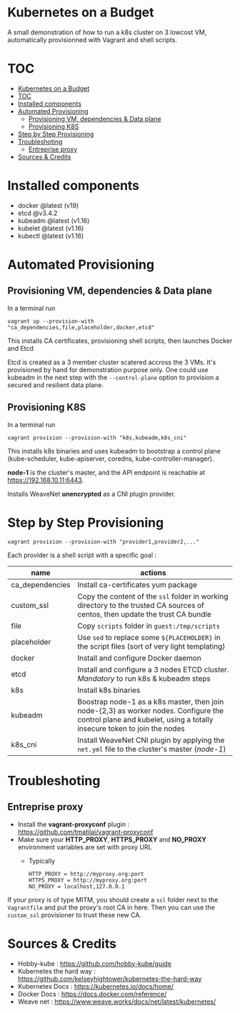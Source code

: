 # Kubernetes on a Budget
A small demonstration of how to run a k8s cluster on 3 lowcost VM, automatically provisionned with Vagrant and shell scripts.

# TOC
- [Kubernetes on a Budget](#kubernetes-on-a-budget)
- [TOC](#toc)
- [Installed components](#installed-components)
- [Automated Provisioning](#automated-provisioning)
  - [Provisioning VM, dependencies & Data plane](#provisioning-vm-dependencies--data-plane)
  - [Provisioning K8S](#provisioning-k8s)
- [Step by Step Provisioning](#step-by-step-provisioning)
- [Troubleshoting](#troubleshoting)
  - [Entreprise proxy](#entreprise-proxy)
- [Sources & Credits](#sources--credits)

# Installed components

* docker @latest (v19)
* etcd @v3.4.2
* kubeadm @latest (v1.16)
* kubelet @latest (v1.16)
* kubectl @latest (v1.16)

# Automated Provisioning
## Provisioning VM, dependencies & Data plane
In a terminal run

    vagrant up --provision-with "ca_dependencies,file,placeholder,docker,etcd"

This installs CA certificates, provisioning shell scripts, then launches Docker and Etcd

Etcd is created as a 3 member cluster scatered accross the 3 VMs. It's provisioned by hand for demonstration purpose only. One could use kubeadm in the next step with the `--control-plane` option to provision a secured and resilient data plane.

## Provisioning K8S
In a terminal run

    vagrant provision --provision-with "k8s,kubeadm,k8s_cni"

This installs k8s binaries and uses kubeadm to bootstrap a control plane (kube-scheduler, kube-apiserver, coredns, kube-controller-manager).

**node-1** is the cluster's master, and the API endpoint is reachable at https://192.168.10.11:6443.

Installs WeaveNet **unencrypted** as a CNI plugin provider.

# Step by Step Provisioning

    vagrant provision --provision-with "provider1,provider2,..."

Each provider is a shell script with a specific goal :

| name            | actions                                                                                                                                                          |
|-----------------|------------------------------------------------------------------------------------------------------------------------------------------------------------------|
| ca_dependencies | Install ca-certificates yum package                                                                                                                              |
| custom_ssl      | Copy the content of the `ssl` folder in working directory to the trusted CA sources of centos, then update the trust CA bundle                                   |
| file            | Copy `scripts` folder in `guest:/tmp/scripts`                                                                                                                    |
| placeholder     | Use `sed` to replace some `${PLACEHOLDER}` in the script files (sort of very light templating)                                                                   |
| docker          | Install and configure Docker daemon                                                                                                                              |
| etcd            | Install and configure a 3 nodes ETCD cluster. *Mandatory* to run k8s & kubeadm steps                                                                             |
| k8s             | Install k8s binaries                                                                                                                                             |
| kubeadm         | Boostrap node-1 as a k8s master, then join node-{2,3} as worker nodes. Configure the control plane and kubelet, using a totally insecure token to join the nodes |
| k8s_cni         | Install WeaveNet CNI plugin by applying the `net.yml` file to the cluster's master (*node-1*)                                                                    |

# Troubleshoting
## Entreprise proxy

* Install the **vagrant-proxyconf** plugin : https://github.com/tmatilai/vagrant-proxyconf
* Make sure your **HTTP_PROXY**, **HTTPS_PROXY** and **NO_PROXY** environment variables are set with proxy URL
  * Typically

        HTTP_PROXY = http://myproxy.org:port    
        HTTPS_PROXY = http://myproxy.org:port
        NO_PROXY = localhost,127.0.0.1

If your proxy is of type MITM, you should create a `ssl` folder next to the `Vagrantfile` and put the proxy's root CA in here. Then you can use the `custom_ssl` provisioner to trust these new CA.

# Sources & Credits

* Hobby-kube : https://github.com/hobby-kube/guide
* Kubernetes the hard way : https://github.com/kelseyhightower/kubernetes-the-hard-way
* Kubernetes Docs : https://kubernetes.io/docs/home/
* Docker Docs : https://docs.docker.com/reference/
* Weave net : https://www.weave.works/docs/net/latest/kubernetes/